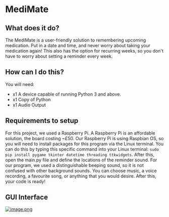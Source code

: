 # MediMate
## What does it do?
The MediMate is a user-friendly solution to remembering upcoming medication. Put in a date and time, and never worry about taking your medication again! This also has the option for recurring weeks, so you don't have to worry about setting a reminder every week.

## How can I do this?
You will need:

* x1 A device capable of running Python 3 and above.
* x1 Copy of Python
* x1 Audio Output

## Requirements to setup
For this project, we used a Raspberry Pi. A Raspberry Pi is an affordable solution, the board costing ~£50. Our Raspberry Pi is using Raspbian OS, so you will need to install packages for this program via the Linux terminal. You can do this by typing this specific command into your Linux terminal: ```sudo pip install pygame tkinter datetime threading ttkwidgets```. After this, open the main.py file and define the locations of the reminder sound. For our program, we used a distinguishable beeping sound, so it is not confused with other background sounds. You can choose music, a voice recording, a favourite song, or anything that you would desire. After this, your code is ready!
## GUI Interface
[![image.png](https://i.postimg.cc/gcSRGbhF/image.png)](https://postimg.cc/F1S1xqGD)
